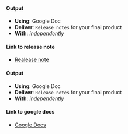 #### Output
- **Using**: Google Doc
- **Deliver**: `Release notes` for your final product
- **With**: *independently*

#### Link to release note
- [Realease note](https://docs.google.com/document/d/1nyJ29NdNBIQ6hxX3aJr2EcghSWa_UxFQUYso3J047Ds/edit)
#### Output
- **Using**: Google Doc
- **Deliver**: `Release notes` for your final product
- **With**: *independently*

#### Link to google docs
- [Google Docs](https://docs.google.com/document/d/1nyJ29NdNBIQ6hxX3aJr2EcghSWa_UxFQUYso3J047Ds/edit)

